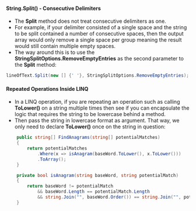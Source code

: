 #### String.Split() - Consecutive Delimiters
- The **Split** method does not treat consecutive delimiters as one.
- For example, if your delimiter consisted of a single space and the string to be split contained a number of consecutive spaces, then the output array would only remove a single space per group meaning the result would still contain multiple empty spaces.
- The way around this is to use the **StringSplitOptions.RemoveEmptyEntries** as the second parameter to the **Split** method:

```csharp
lineOfText.Split(new [] {' '}, StringSplitOptions.RemoveEmptyEntries);
```

#### Repeated Operations Inside LINQ
- In a LINQ operation, if you are repeating an operation such as calling **ToLower()** on a string multiple times then see if you can encapsulate the logic that requires the string to be lowercase behind a method.
- Then pass the string in lowercase format as argument. That way, we only need to declare **ToLower()** once on the string in question:

```csharp
	public string[] FindAnagrams(string[] potentialMatches)
    {
        return potentialMatches
            .Where(x => isAnagram(baseWord.ToLower(), x.ToLower()))
            .ToArray();
    }

    private bool isAnagram(string baseWord, string potentialMatch)
    {
        return baseWord != potentialMatch
            && baseWord.Length == potentialMatch.Length 
            && string.Join("", baseWord.Order()) == string.Join("", potentialMatch.Order());
    }
```
